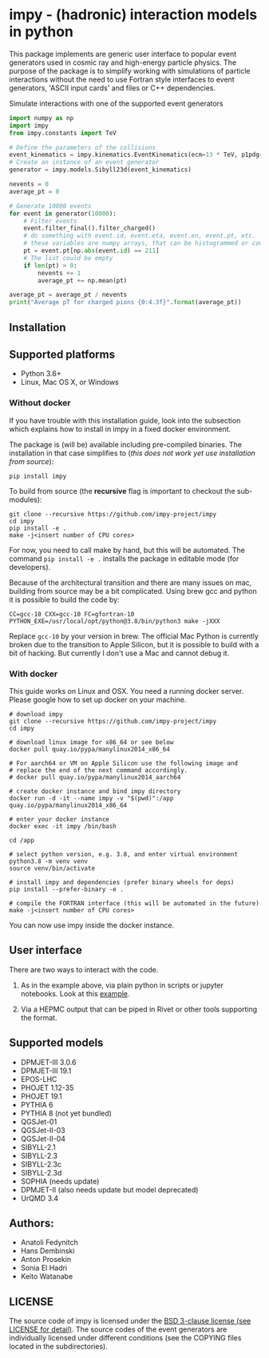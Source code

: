 # impy - (hadronic) interaction models in python

This package implements are generic user interface to popular event generators used in cosmic ray and high-energy particle physics. The purpose of the package is to simplify working with simulations of particle interactions without the need to use Fortran style interfaces to event generators, 'ASCII input cards' and files or C++ dependencies.  

Simulate interactions with one of the supported event generators 

```python
import numpy as np
import impy
from impy.constants import TeV

# Define the parameters of the collisions
event_kinematics = impy.kinematics.EventKinematics(ecm=13 * TeV, p1pdg=2212, p2pdg=2212)
# Create an instance of an event generator
generator = impy.models.Sibyll23d(event_kinematics)

nevents = 0
average_pt = 0

# Generate 10000 events
for event in generator(10000):
    # Filter events
    event.filter_final().filter_charged()
    # do something with event.id, event.eta, event.en, event.pt, etc.
    # these variables are numpy arrays, that can be histogrammed or counted like
    pt = event.pt[np.abs(event.id) == 211]
    # The list could be empty
    if len(pt) > 0:
        nevents += 1
        average_pt += np.mean(pt)

average_pt = average_pt / nevents
print("Average pT for charged pions {0:4.3f}".format(average_pt))
```

## Installation

## Supported platforms

- Python 3.6+
- Linux, Mac OS X, or Windows

### Without docker

If you have trouble with this installation guide, look into the subsection which explains how to install in impy in a fixed docker environment.

The package is (will be) available including pre-compiled binaries. The installation in that case simplifies to (*this does not work yet use installation from source*):

    pip install impy

To build from source (the **recursive** flag is important to checkout the sub-modules):

    git clone --recursive https://github.com/impy-project/impy
    cd impy
    pip install -e .
    make -j<insert number of CPU cores>

For now, you need to call make by hand, but this will be automated. The command `pip install -e .` installs the package in editable mode (for developers).

Because of the architectural transition and there are many issues on mac, building from source may be a bit complicated. Using brew gcc and python it is possible to build the code by:

    CC=gcc-10 CXX=gcc-10 FC=gfortran-10 PYTHON_EXE=/usr/local/opt/python@3.8/bin/python3 make -jXXX

Replace `gcc-10` by your version in brew. The official Mac Python is currently broken due to the transition to Apple Silicon, but it is possible to build with a bit of hacking. But currently
I don't use a Mac and cannot debug it. 
 
### With docker

This guide works on Linux and OSX. You need a running docker server. Please google how to set up docker on your machine.

    # download impy
    git clone --recursive https://github.com/impy-project/impy
    cd impy

    # download linux image for x86_64 or see below
    docker pull quay.io/pypa/manylinux2014_x86_64
 
    # For aarch64 or VM on Apple Silicon use the following image and
    # replace the end of the next command accordingly.
    # docker pull quay.io/pypa/manylinux2014_aarch64
    
    # create docker instance and bind impy directory
    docker run -d -it --name impy -v "$(pwd)":/app quay.io/pypa/manylinux2014_x86_64

    # enter your docker instance
    docker exec -it impy /bin/bash

    cd /app

    # select python version, e.g. 3.8, and enter virtual environment
    python3.8 -m venv venv
    source venv/bin/activate

    # install impy and dependencies (prefer binary wheels for deps)
    pip install --prefer-binary -e .

    # compile the FORTRAN interface (this will be automated in the future)
    make -j<insert number of CPU cores>

You can now use impy inside the docker instance.

## User interface

There are two ways to interact with the code.

1. As in the example above, via plain python in scripts or jupyter notebooks. Look at this [example](examples/compare_two_models.ipynb).

2. Via a HEPMC output that can be piped in Rivet or other tools supporting the format.

## Supported models

- DPMJET-III 3.0.6
- DPMJET-III 19.1
- EPOS-LHC
- PHOJET 1.12-35
- PHOJET 19.1
- PYTHIA 6
- PYTHIA 8 (not yet bundled)
- QGSJet-01
- QGSJet-II-03
- QGSJet-II-04
- SIBYLL-2.1
- SIBYLL-2.3
- SIBYLL-2.3c
- SIBYLL-2.3d
- SOPHIA (needs update)
- DPMJET-II (also needs update but model deprecated)
- UrQMD 3.4


## Authors:

- Anatoli Fedynitch
- Hans Dembinski
- Anton Prosekin
- Sonia El Hadri
- Keito Watanabe

## LICENSE

The source code of impy is licensed under the [BSD 3-clause license (see LICENSE for detail)](LICENSE). The source codes of the event generators are individually licensed under different conditions (see the COPYING files located in the subdirectories). 
